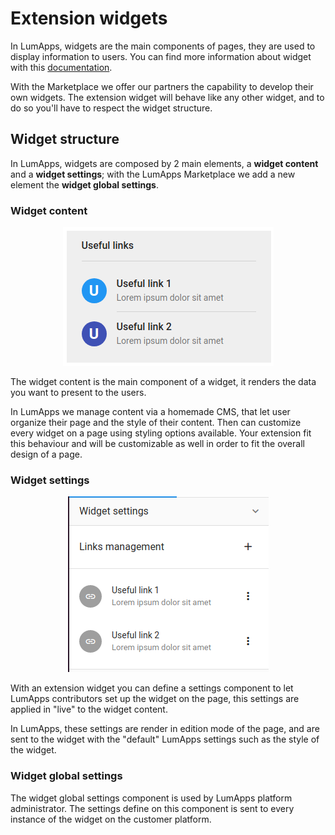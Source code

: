 # Extension widgets

In LumApps, widgets are the main components of pages, they are used to display information to users.
You can find more information about widget with this [documentation](https://docs.lumapps.com/docs/explore-l8845750598632305).

With the Marketplace we offer our partners the capability to develop their own widgets. The extension widget will behave like any other widget, and to do so you'll have to respect the widget structure.

## Widget structure
In LumApps, widgets are composed by 2 main elements, a **widget content** and a **widget settings**; with the LumApps Marketplace we add a new element the **widget global settings**.

### Widget content
<span style="display:block;text-align:center">

![Widget content example](../../widget-content.png "Widget content example")

</span>

The widget content is the main component of a widget, it renders the data you want to present to the users.

In LumApps we manage content via a homemade CMS, that let user organize their page and the style of their content.
Then can customize every widget on a page using styling options available. Your extension fit this behaviour and will be customizable as well in order to fit the overall design of a page.

### Widget settings
<span style="display:block;text-align:center">

![Widget settings example](../../widget-settings.png "Widget settings example")

</span>
With an extension widget you can define a settings component to let LumApps contributors set up the widget on the page, this settings are applied in "live" to the widget content.

In LumApps, these settings are render in edition mode of the page, and are sent to the widget with the "default" LumApps settings such as the style of the widget.

### Widget global settings
The widget global settings component is used by LumApps platform administrator. The settings define on this component is sent to every instance of the widget on the customer platform.
